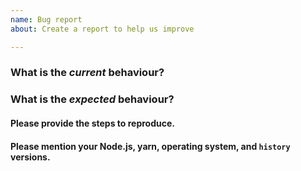 ```yaml
---
name: Bug report
about: Create a report to help us improve

---
```


<!-- PREREQUISITE Before creating an issue please ensure you are using the latest version of `history`. -->

### What is the *current* behaviour?

### What is the *expected* behaviour?

#### Please provide the steps to reproduce.
<!-- If you can, provide a link to a public repository which contains the files necessary to reproduce this. -->

#### Please mention your Node.js, yarn, operating system, and `history` versions.
